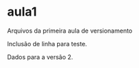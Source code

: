 # aula1
Arquivos da primeira aula de versionamento

Inclusão de linha para teste.

Dados para a versão 2.
